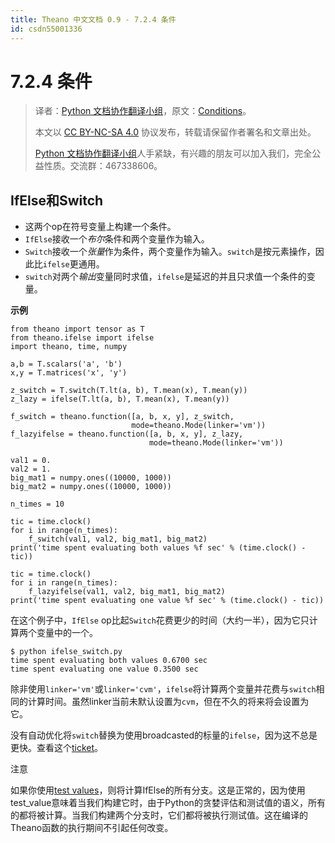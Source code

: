 ```yaml
---
title: Theano 中文文档 0.9 - 7.2.4 条件
id: csdn55001336
---
```


# 7.2.4 条件

> 译者：[Python 文档协作翻译小组](http://python.usyiyi.cn/translate/theano_09/index.html)，原文：[Conditions](http://deeplearning.net/software/theano_versions/dev/tutorial/conditions.html)。
> 
> 本文以 [CC BY-NC-SA 4.0](http://creativecommons.org/licenses/by-nc-sa/4.0/cn/) 协议发布，转载请保留作者署名和文章出处。
> 
> [Python 文档协作翻译小组](http://python.usyiyi.cn/)人手紧缺，有兴趣的朋友可以加入我们，完全公益性质。交流群：467338606。

## IfElse和Switch

*   这两个op在符号变量上构建一个条件。
*   `IfElse`接收一个*布尔*条件和两个变量作为输入。
*   `Switch`接收一个*张量*作为条件，两个变量作为输入。`switch`是按元素操作，因此比`ifelse`更通用。
*   `switch`对两个*输出*变量同时求值，`ifelse`是延迟的并且只求值一个条件的变量。

**示例**

```
from theano import tensor as T
from theano.ifelse import ifelse
import theano, time, numpy

a,b = T.scalars('a', 'b')
x,y = T.matrices('x', 'y')

z_switch = T.switch(T.lt(a, b), T.mean(x), T.mean(y))
z_lazy = ifelse(T.lt(a, b), T.mean(x), T.mean(y))

f_switch = theano.function([a, b, x, y], z_switch,
                           mode=theano.Mode(linker='vm'))
f_lazyifelse = theano.function([a, b, x, y], z_lazy,
                               mode=theano.Mode(linker='vm'))

val1 = 0.
val2 = 1.
big_mat1 = numpy.ones((10000, 1000))
big_mat2 = numpy.ones((10000, 1000))

n_times = 10

tic = time.clock()
for i in range(n_times):
    f_switch(val1, val2, big_mat1, big_mat2)
print('time spent evaluating both values %f sec' % (time.clock() - tic))

tic = time.clock()
for i in range(n_times):
    f_lazyifelse(val1, val2, big_mat1, big_mat2)
print('time spent evaluating one value %f sec' % (time.clock() - tic)) 
```

在这个例子中，`IfElse` op比起`Switch`花费更少的时间（大约一半），因为它只计算两个变量中的一个。

```
$ python ifelse_switch.py
time spent evaluating both values 0.6700 sec
time spent evaluating one value 0.3500 sec 
```

除非使用`linker='vm'`或`linker='cvm'`，`ifelse`将计算两个变量并花费与`switch`相同的计算时间。虽然linker当前未默认设置为`cvm`，但在不久的将来将会设置为它。

没有自动优化将`switch`替换为使用broadcasted的标量的`ifelse`，因为这不总是更快。查看这个[ticket](http://www.assembla.com/spaces/theano/tickets/764)。

注意

如果你使用[test values](debug_faq.html#test-values)，则将计算IfElse的所有分支。这是正常的，因为使用test_value意味着当我们构建它时，由于Python的贪婪评估和测试值的语义，所有的都将被计算。当我们构建两个分支时，它们都将被执行测试值。这在编译的Theano函数的执行期间不引起任何改变。